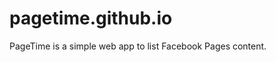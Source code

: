 pagetime.github.io
==================

PageTime is a simple web app to list Facebook Pages content.
